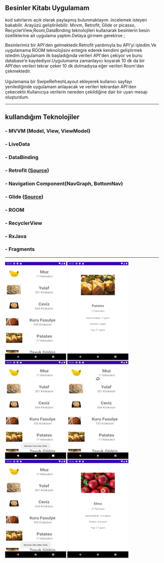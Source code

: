 ## Besinler Kitabı Uygulamam
kod satırlarını açık olarak paylaşmış bulunmaktayım .incelemek isteyen bakabilir. Arayüzü geliştirilebilir.
Mvvm, Retrofit, Glide or picasso, RecyclerView,Room,DataBındıng teknolojileri kullanarak besinlerin besin özelliklerine ait uygulama yaptım.Detaya girmem gerekirse ;

Besinlerimiz bir API'den gelmektedir.Retrofit yardımıyla bu API'yi işledim.Ve uygulamama ROOM teknolojisini entegre ederek kendimi geliştirmek istedim.Uygulamam ilk başladığında verileri API'den çekiyor ve bunu database'e kaydediyor.Uygulumama zamanlayıcı koyarak 10 dk da bir API'den verileri tekrar çeker 10 dk dolmadıysa eğer verileri Room'dan çekmektedir. <br><br>
Ugulamama bir SwipeRefreshLayout ekleyerek kullanıcı sayfayı yenilediğinde uygulamam anlayacak ve verileri tekrardan API'den çekecektir.Kullanıcıya verilerin nereden çekildiğine dair bir uyarı mesajı oluşturdum.
**********
## kullandığım Teknolojiler

### - MVVM (Model, View, ViewModel)
### - LiveData
### - DataBinding
### - Retrofit ([Source](https://square.github.io/retrofit/))
### - Navigation Component(NavGraph, BottomNav)
### - Glide ([Source](https://github.com/bumptech/glide))
### - ROOM 
### - RecyclerView 
### - RxJava
### - Fragments


**********

<img width="200" height="320" src="https://github.com/musasoydas/BesinlerKitabi/blob/main/BesinlerKitabi/ekranG%C3%B6r%C3%BCnt%C3%BCleri/Screenshot_1677784369.png">
<img width="200" height="320" src="https://github.com/musasoydas/BesinlerKitabi/blob/main/BesinlerKitabi/ekranG%C3%B6r%C3%BCnt%C3%BCleri/Screenshot_1677784379.png">
<img width="200" height="320" src="https://github.com/musasoydas/BesinlerKitabi/blob/main/BesinlerKitabi/ekranG%C3%B6r%C3%BCnt%C3%BCleri/Screenshot_1677784383.png">
<img width="200" height="320" src="https://github.com/musasoydas/BesinlerKitabi/blob/main/BesinlerKitabi/ekranG%C3%B6r%C3%BCnt%C3%BCleri/Screenshot_1677784396.png">
<img width="200" height="320" src="https://github.com/musasoydas/BesinlerKitabi/blob/main/BesinlerKitabi/ekranG%C3%B6r%C3%BCnt%C3%BCleri/Screenshot_1677784402.png">
<img width="200" height="320" src="https://github.com/musasoydas/BesinlerKitabi/blob/main/BesinlerKitabi/ekranG%C3%B6r%C3%BCnt%C3%BCleri/Screenshot_1677784461.png">
